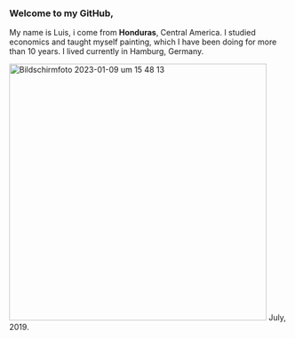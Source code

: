 ### Welcome to my GitHub, 

My name is Luis, i come from **Honduras**, Central America. 
I studied economics and taught myself painting, which 
I have been doing for more than 10 years. I lived currently in
Hamburg, Germany. 

<img width="463" alt="Bildschirmfoto 2023-01-09 um 15 48 13" src="https://user-images.githubusercontent.com/122018061/211336336-65110f61-6530-4dfc-9324-04695e3b03f8.png">
July, 2019. 





<!--
**landaluis/landaluis** is a ✨ _special_ ✨ repository because its `README.md` (this file) appears on your GitHub profile.

Here are some ideas to get you started:

- 🔭 I’m currently working on ...
- 🌱 I’m currently learning ...
- 👯 I’m looking to collaborate on ...
- 🤔 I’m looking for help with ...
- 💬 Ask me about ...
- 📫 How to reach me: ...
- 😄 Pronouns: ...
- ⚡ Fun fact: ...
-->
